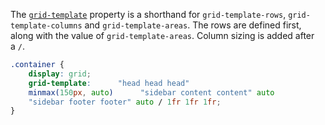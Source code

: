 The [`grid-template`](https://developer.mozilla.org/docs/Web/CSS/grid-template) property is a shorthand for `grid-template-rows`, `grid-template-columns` and `grid-template-areas`. The rows are defined first, along with the value of `grid-template-areas`. Column sizing is added after a `/`.

```css
.container {    
	display: grid;    
	grid-template:      "head head head" 		
	minmax(150px, auto)      "sidebar content content" auto      
	"sidebar footer footer" auto / 1fr 1fr 1fr;
}
```